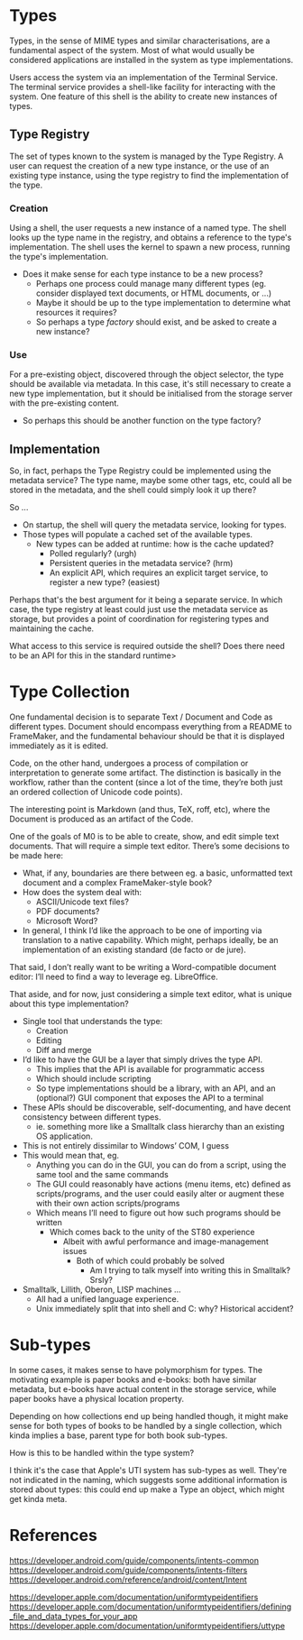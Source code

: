 # Types
Types, in the sense of MIME types and similar characterisations, are
a fundamental aspect of the system.  Most of what would usually be
considered applications are installed in the system as type implementations.

Users access the system via an implementation of the Terminal Service.
The terminal service provides a shell-like facility for interacting with
the system.  One feature of this shell is the ability to create new
instances of types.

## Type Registry
The set of types known to the system is managed by the Type Registry.
A user can request the creation of a new type instance, or the use of an
existing type instance, using the type registry to find the implementation
of the type.

### Creation
Using a shell, the user requests a new instance of a named type.  The
shell looks up the type name in the registry, and obtains a reference
to the type's implementation.  The shell uses the kernel to spawn a new
process, running the type's implementation.

* Does it make sense for each type instance to be a new process?
  * Perhaps one process could manage many different types (eg. consider
    displayed text documents, or HTML documents, or ...)
  * Maybe it should be up to the type implementation to determine what
    resources it requires?
  * So perhaps a type _factory_ should exist, and be asked to create
    a new instance?
    
### Use
For a pre-existing object, discovered through the object selector, the
type should be available via metadata.  In this case, it's still
necessary to create a new type implementation, but it should be
initialised from the storage server with the pre-existing content.

* So perhaps this should be another function on the type factory?

## Implementation

So, in fact, perhaps the Type Registry could be implemented using the
metadata service?  The type name, maybe some other tags, etc, could all
be stored in the metadata, and the shell could simply look it up there?

So ...
* On startup, the shell will query the metadata service, looking for
  types.  
* Those types will populate a cached set of the available types.
  * New types can be added at runtime: how is the cache updated?
    * Polled regularly?  (urgh)
    * Persistent queries in the metadata service?  (hrm)
    * An explicit API, which requires an explicit target service, to
      register a new type? (easiest)

Perhaps that's the best argument for it being a separate service.  In
which case, the type registry at least could just use the metadata
service as storage, but provides a point of coordination for registering
types and maintaining the cache.

What access to this service is required outside the shell?  Does there
need to be an API for this in the standard runtime>

 
# Type Collection

One fundamental decision is to separate Text / Document and Code as 
different types.  Document should encompass everything from a README to 
FrameMaker, and the fundamental behaviour should be that it is displayed 
immediately as it is edited.

Code, on the other hand, undergoes a process of compilation or 
interpretation to generate some artifact.  The distinction is basically 
in the workflow, rather than the content (since a lot of the time, 
they’re both just an ordered collection of Unicode code points).

The interesting point is Markdown (and thus, TeX, roff, etc), where the 
Document is produced as an artifact of the Code.

One of the goals of M0 is to be able to create, show, and edit simple 
text documents.  That will require a simple text editor.  There’s some 
decisions to be made here:

* What, if any, boundaries are there between eg. a basic, unformatted text 
  document and a complex FrameMaker-style book?
* How does the system deal with:
  * ASCII/Unicode text files?
  * PDF documents?
  * Microsoft Word?
* In general, I think I’d like the approach to be one of importing via 
  translation to a native capability.  Which might, perhaps ideally, be 
  an implementation of an existing standard (de facto or de jure).

That said, I don’t really want to be writing a Word-compatible document 
editor: I’ll need to find a way to leverage eg. LibreOffice.

That aside, and for now, just considering a simple text editor, what is 
unique about this type implementation?

* Single tool that understands the type:
  * Creation
  * Editing
  * Diff and merge
* I’d like to have the GUI be a layer that simply drives the type API.
  * This implies that the API is available for programmatic access
  * Which should include scripting
  * So type implementations should be a library, with an API, and an 
    (optional?) GUI component that exposes the API to a terminal
* These APIs should be discoverable, self-documenting, and have decent 
  consistency between different types.
  * ie. something more like a Smalltalk class hierarchy than an existing 
    OS application.
* This is not entirely dissimilar to Windows’ COM, I guess
* This would mean that, eg.
  * Anything you can do in the GUI, you can do from a script, using the 
    same tool and the same commands
  * The GUI could reasonably have actions (menu items, etc) defined as 
    scripts/programs, and the user could easily alter or augment these 
    with their own action scripts/programs
  * Which means I’ll need to figure out how such programs should be 
    written
    * Which comes back to the unity of the ST80 experience
      * Albeit with awful performance and image-management issues
        * Both of which could probably be solved
          * Am I trying to talk myself into writing this in Smalltalk?
            Srsly?
* Smalltalk, Lillith, Oberon, LISP machines …
  * All had a unified language experience.
  * Unix immediately split that into shell and C: why?  Historical 
    accident?

# Sub-types
In some cases, it makes sense to have polymorphism for types.  The
motivating example is paper books and e-books: both have similar
metadata, but e-books have actual content in the storage service,
while paper books have a physical location property.

Depending on how collections end up being handled though, it might
make sense for both types of books to be handled by a single
collection, which kinda implies a base, parent type for both book
sub-types.

How is this to be handled within the type system?

I think it's the case that Apple's UTI system has sub-types as well.
They're not indicated in the naming, which suggests some additional
information is stored about types: this could end up make a Type an
object, which might get kinda meta.

# References

https://developer.android.com/guide/components/intents-common
https://developer.android.com/guide/components/intents-filters
https://developer.android.com/reference/android/content/Intent

https://developer.apple.com/documentation/uniformtypeidentifiers
https://developer.apple.com/documentation/uniformtypeidentifiers/defining_file_and_data_types_for_your_app
https://developer.apple.com/documentation/uniformtypeidentifiers/uttype

